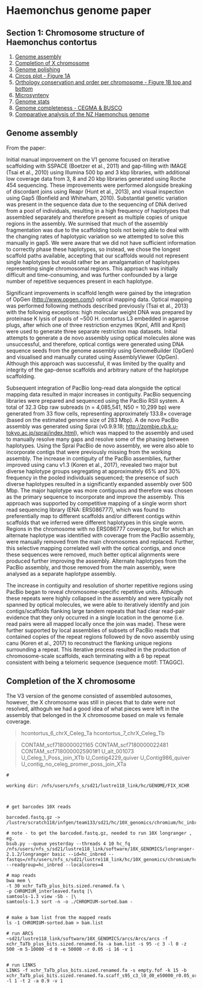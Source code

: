 # Haemonchus genome paper
## Section 1: Chromosome structure of Haemonchus contortus

1. [Genome assembly](#genome)
2. [Completion of X chromosome](#xchromosome)
3. [Genome polishing](#polishing)
3. [Circos plot - Figure 1A](#circos)
4. [Orthology conservation and order per chromosome - Figure 1B top and bottom](#orthology)
5. [Microsynteny](#microsynteny)
6. [Genome stats](#genomestats)
7. [Genome completeness - CEGMA & BUSCO](#cegmabusco)
8. [Comparative analysis of the NZ Haemonchus genome](#nzgenome)



## Genome assembly
From the paper:

Initial manual improvement on the V1 genome focused on iterative scaffolding with SSPACE (Boetzer et al., 2011) and gap-filling with IMAGE (Tsai et al., 2010) using Illumina 500 bp and 3 kbp libraries, with additional low coverage data from 3, 8 and 20 kbp libraries generated using Roche 454 sequencing. These improvements were performed alongside breaking of discordant joins using Reapr (Hunt et al., 2013), and visual inspection using Gap5 (Bonfield and Whitwham, 2010). Substantial genetic variation was present in the sequence data due to the sequencing of DNA derived from a pool of individuals, resulting in a high frequency of haplotypes that assembled separately and therefore present as multiple copies of unique regions in the assembly. We surmised that much of the assembly fragmentation was due to the scaffolding tools not being able to deal with the changing rates of haplotypic variation so we attempted to solve this manually in gap5. We were aware that we did not have sufficient information to correctly phase these haplotypes, so instead, we chose the longest scaffold paths available, accepting that our scaffolds would not represent single haplotypes but would rather be an amalgamation of haplotypes representing single chromosomal regions. This approach was initially difficult and time-consuming, and was further confounded by a large number of repetitive sequences present in each haplotype.

Significant improvements in scaffold length were gained by the integration of OpGen (http://www.opgen.com/) optical mapping data. Optical mapping was performed following methods described previously (Tsai et al., 2013) with the following exceptions: high molecular weight DNA was prepared by proteinase K lysis of pools of ~500 H. contortus L3 embedded in agarose plugs, after which one of three restriction enzymes (KpnI, AflII and KpnI) were used to generate three separate restriction map datasets. Initial attempts to generate a de novo assembly using optical molecules alone was unsuccessful, and therefore, optical contigs were generated using DNA sequence seeds from the genome assembly using GenomeBuilder (OpGen) and visualised and manually curated using AssemblyViewer (OpGen). Although this approach was successful, it was limited by the quality and integrity of the gap-dense scaffolds and arbitrary nature of the haplotype scaffolding.

Subsequent integration of PacBio long-read data alongside the optical mapping data resulted in major increases in contiguity. PacBio sequencing libraries were prepared and sequenced using the PacBio RSII system. A total of 32.3 Gbp raw subreads (n = 4,085,541, N50 = 10,299 bp) were generated from 33 flow cells, representing approximately 133.8× coverage (based on the estimated genome size of 283 Mbp). A de novo PacBio assembly was generated using Sprai (v0.9.9.18; http://zombie.cb.k.u-tokyo.ac.jp/sprai/index.html), which was mapped to the assembly and used to manually resolve many gaps and resolve some of the phasing between haplotypes. Using the Sprai PacBio de novo assembly, we were also able to incorporate contigs that were previously missing from the working assembly. The increase in contiguity of the PacBio assemblies, further improved using canu v1.3 (Koren et al., 2017), revealed two major but diverse haplotype groups segregating at approximately 65% and 30% frequency in the pooled individuals sequenced; the presence of such diverse haplotypes resulted in a significantly expanded assembly over 500 Mbp. The major haplotype was more contiguous and therefore was chosen as the primary sequence to incorporate and improve the assembly. This approach was supported by competitive mapping of a single worm short read sequencing library (ENA: ERS086777), which was found to preferentially map to different scaffolds and/or different contigs within scaffolds that we inferred were different haplotypes in this single worm. Regions in the chromosome with no ERS086777 coverage, but for which an alternate haplotype was identified with coverage from the PacBio assembly, were manually removed from the main chromosomes and replaced. Further, this selective mapping correlated well with the optical contigs, and once these sequences were removed, much better optical alignments were produced further improving the assembly. Alternate haplotypes from the PacBio assembly, and those removed from the main assembly, were analysed as a separate haplotype assembly.

The increase in contiguity and resolution of shorter repetitive regions using PacBio began to reveal chromosome-specific repetitive units. Although these repeats were highly collapsed in the assembly and were typically not spanned by optical molecules, we were able to iteratively identify and join contigs/scaffolds flanking large tandem repeats that had clear read-pair evidence that they only occurred in a single location in the genome (i.e. read pairs were all mapped locally once the join was made). These were further supported by local assemblies of subsets of PacBio reads that contained copies of the repeat regions followed by de novo assembly using canu (Koren et al., 2017) to reconstruct the flanking unique regions surrounding a repeat. This iterative process resulted in the production of chromosome-scale scaffolds, each terminating with a 6 bp repeat consistent with being a telomeric sequence (sequence motif: TTAGGC).



## Completion of the X chromosome
The V3 version of the genome consisted of assembled autosomes, however, the X chromosome was still in pieces that to date were not resolved, althoguh we had a good idea of what pieces were left in the assembly that belonged in the X chromosome based on male vs female coverage.

>hcontortus_6_chrX_Celeg_Ta
>hcontortus_7_chrX_Celeg_Tb

>CONTAM_scf7180000021165
>CONTAM_scf7180000022481
>CONTAM_scf7180000025901#1
>U_alt_001073
>U_Celeg_1_Poss_join_XTb
>U_Contig4229_quiver
>U_Contig986_quiver
>U_contig_no_celeg_promer_poss_join_XTa

```shell
#

working dir: /nfs/users/nfs_s/sd21/lustre118_link/hc/GENOME/FIX_XCHR



# get barcodes 10X reads

barcoded.fastq.gz -> /lustre/scratch118/infgen/team133/sd21/hc/10X_genomics/chromium/hc_inbred/hc_inbred/outs/barcoded.fastq.gz

# note - to get the barcoded.fastq.gz, needed to run 10X longranger , eg.
bsub.py --queue yesterday --threads 4 10 hc_fq /nfs/users/nfs_s/sd21/lustre118_link/software/10X_GENOMICS/longranger-2.1.2/longranger basic --id=hc_inbred --fastqs=/nfs/users/nfs_s/sd21/lustre118_link/hc/10X_genomics/chromium/hc_inbred --readgroup=hc_inbred --localcores=4

# map reads
bwa mem \
-t 30 xchr_TaTb_plus_bits.sized.renamed.fa \
-p CHROMIUM_interleaved.fastq |\
samtools-1.3 view -Sb - |\
samtools-1.3 sort -n -o ./CHROMIUM-sorted.bam -


# make a bam list from the mapped reads
ls -1 CHROMIUM-sorted.bam > bam.list

# run ARCS
~sd21/lustre118_link/software/10X_GENOMICS/arcs/Arcs/arcs -f xchr_TaTb_plus_bits.sized.renamed.fa -a bam.list -s 95 -c 3 -l 0 -z 500 -m 5-10000 -d 0 -e 50000 -r 0.05 -i 16 -v 1


# run LINKS
LINKS -f xchr_TaTb_plus_bits.sized.renamed.fa -s empty.fof -k 15 -b xchr_TaTb_plus_bits.sized.renamed.fa.scaff_s95_c3_l0_d0_e50000_r0.05_original -l 1 -t 2 -a 0.9 -v 1
```
